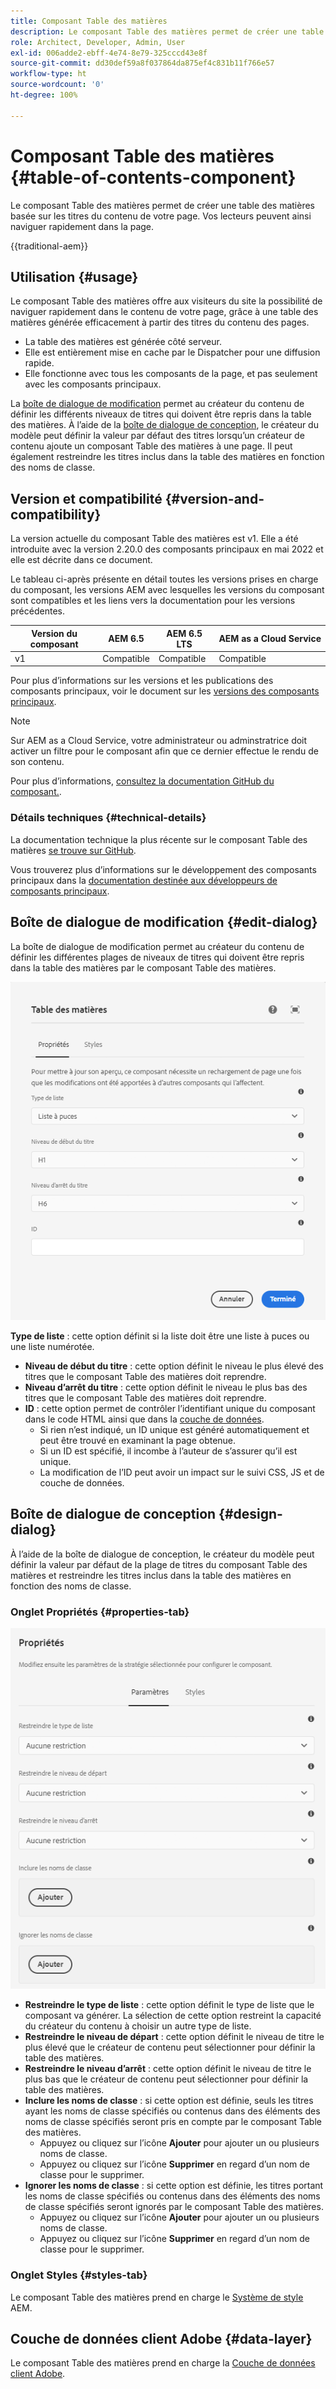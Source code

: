 ```yaml
---
title: Composant Table des matières
description: Le composant Table des matières permet de créer une table des matières basée sur les titres du contenu de votre page. Vos lecteurs peuvent ainsi naviguer rapidement dans la page.
role: Architect, Developer, Admin, User
exl-id: 006adde2-ebff-4e74-8e79-325cccd43e8f
source-git-commit: dd30def59a8f037864da875ef4c831b11f766e57
workflow-type: ht
source-wordcount: '0'
ht-degree: 100%

---
```



# Composant Table des matières {#table-of-contents-component}

Le composant Table des matières permet de créer une table des matières basée sur les titres du contenu de votre page. Vos lecteurs peuvent ainsi naviguer rapidement dans la page.

{{traditional-aem}}

## Utilisation {#usage}

Le composant Table des matières offre aux visiteurs du site la possibilité de naviguer rapidement dans le contenu de votre page, grâce à une table des matières générée efficacement à partir des titres du contenu des pages.

* La table des matières est générée côté serveur.
* Elle est entièrement mise en cache par le Dispatcher pour une diffusion rapide.
* Elle fonctionne avec tous les composants de la page, et pas seulement avec les composants principaux.

La [boîte de dialogue de modification](#edit-dialog) permet au créateur du contenu de définir les différents niveaux de titres qui doivent être repris dans la table des matières. À l’aide de la [boîte de dialogue de conception](#design-dialog), le créateur du modèle peut définir la valeur par défaut des titres lorsqu’un créateur de contenu ajoute un composant Table des matières à une page. Il peut également restreindre les titres inclus dans la table des matières en fonction des noms de classe.

## Version et compatibilité {#version-and-compatibility}

La version actuelle du composant Table des matières est v1. Elle a été introduite avec la version 2.20.0 des composants principaux en mai 2022 et elle est décrite dans ce document.

Le tableau ci-après présente en détail toutes les versions prises en charge du composant, les versions AEM avec lesquelles les versions du composant sont compatibles et les liens vers la documentation pour les versions précédentes.

| Version du composant | AEM 6.5 | AEM 6.5 LTS | AEM as a Cloud Service |
|---|---|---|---|
| v1 | Compatible | Compatible | Compatible |

Pour plus d’informations sur les versions et les publications des composants principaux, voir le document sur les [versions des composants principaux](/help/versions.md).

>[!NOTE]
>
>Sur AEM as a Cloud Service, votre administrateur ou adminstratrice doit activer un filtre pour le composant afin que ce dernier effectue le rendu de son contenu.
>
>Pour plus d’informations, [consultez la documentation GitHub du composant.](https://adobe.com/go/aem_cmp_tech_tableofcontents_v1_fr).

### Détails techniques {#technical-details}

La documentation technique la plus récente sur le composant Table des matières [se trouve sur GitHub](https://adobe.com/go/aem_cmp_tech_tableofcontents_v1_fr).

Vous trouverez plus d’informations sur le développement des composants principaux dans la [documentation destinée aux développeurs de composants principaux](/help/developing/overview.md).

## Boîte de dialogue de modification {#edit-dialog}

La boîte de dialogue de modification permet au créateur du contenu de définir les différentes plages de niveaux de titres qui doivent être repris dans la table des matières par le composant Table des matières.

![Boîte de dialogue de modification du composant Table des matières](/help/assets/tableofcontents-edit.png)

**Type de liste** : cette option définit si la liste doit être une liste à puces ou une liste numérotée.
* **Niveau de début du titre** : cette option définit le niveau le plus élevé des titres que le composant Table des matières doit reprendre.
* **Niveau d’arrêt du titre** : cette option définit le niveau le plus bas des titres que le composant Table des matières doit reprendre.
* **ID** : cette option permet de contrôler l’identifiant unique du composant dans le code HTML ainsi que dans la [couche de données](/help/developing/data-layer/overview.md).
   * Si rien n’est indiqué, un ID unique est généré automatiquement et peut être trouvé en examinant la page obtenue.
   * Si un ID est spécifié, il incombe à l’auteur de s’assurer qu’il est unique.
   * La modification de l’ID peut avoir un impact sur le suivi CSS, JS et de couche de données.

## Boîte de dialogue de conception {#design-dialog}

À l’aide de la boîte de dialogue de conception, le créateur du modèle peut définir la valeur par défaut de la plage de titres du composant Table des matières et restreindre les titres inclus dans la table des matières en fonction des noms de classe.

### Onglet Propriétés {#properties-tab}

![Boîte de dialogue de conception du composant Recherche rapide](/help/assets/tableofcontents-design.png)

* **Restreindre le type de liste** : cette option définit le type de liste que le composant va générer. La sélection de cette option restreint la capacité du créateur du contenu à choisir un autre type de liste.
* **Restreindre le niveau de départ** : cette option définit le niveau de titre le plus élevé que le créateur de contenu peut sélectionner pour définir la table des matières.
* **Restreindre le niveau d’arrêt** : cette option définit le niveau de titre le plus bas que le créateur de contenu peut sélectionner pour définir la table des matières.
* **Inclure les noms de classe** : si cette option est définie, seuls les titres ayant les noms de classe spécifiés ou contenus dans des éléments des noms de classe spécifiés seront pris en compte par le composant Table des matières.
   * Appuyez ou cliquez sur l’icône **Ajouter** pour ajouter un ou plusieurs noms de classe.
   * Appuyez ou cliquez sur l’icône **Supprimer** en regard d’un nom de classe pour le supprimer.
* **Ignorer les noms de classe** : si cette option est définie, les titres portant les noms de classe spécifiés ou contenus dans des éléments des noms de classe spécifiés seront ignorés par le composant Table des matières.
   * Appuyez ou cliquez sur l’icône **Ajouter** pour ajouter un ou plusieurs noms de classe.
   * Appuyez ou cliquez sur l’icône **Supprimer** en regard d’un nom de classe pour le supprimer.

### Onglet Styles {#styles-tab}

Le composant Table des matières prend en charge le [Système de style](/help/get-started/authoring.md#component-styling) AEM.

## Couche de données client Adobe {#data-layer}

Le composant Table des matières prend en charge la [Couche de données client Adobe](/help/developing/data-layer/overview.md).

